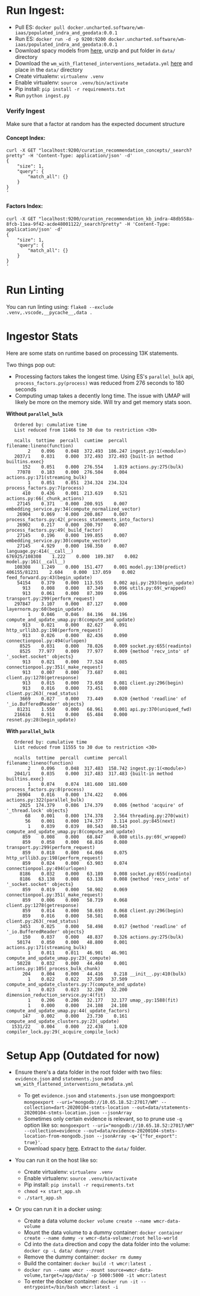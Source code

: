 # Run Ingest:
* Pull ES: `docker pull docker.uncharted.software/wm-iaas/populated_indra_and_geodata:0.0.1`
* Run ES: `docker run -d -p 9200:9200 docker.uncharted.software/wm-iaas/populated_indra_and_geodata:0.0.1`
* Download spacy models from [here](https://github.com/explosion/spacy-models/releases//tag/en_core_web_lg-2.2.5), unzip and put folder in `data/` directory
* Download the `wm_with_flattened_interventions_metadata.yml` [here](https://github.com/WorldModelers/Ontologies/blob/master/wm_with_flattened_interventions_metadata.yml) and place in the `data/` directory
* Create virtualenv: `virtualenv .venv`
* Enable virtualenv: `source .venv/bin/activate`
* Pip install: `pip install -r requirements.txt`
* Run `python ingest.py`

### Verify Ingest 
Make sure that a factor at random has the expected document structure

#### Concept Index:
```
curl -X GET "localhost:9200/curation_recommendation_concepts/_search?pretty" -H 'Content-Type: application/json' -d'
{
    "size": 1,
    "query": {
        "match_all": {}
    }
}
'
```

#### Factors Index:
```
curl -X GET "localhost:9200/curation_recommendation_kb_indra-48db558a-8fcb-11ea-9f42-acde48001122/_search?pretty" -H 'Content-Type: application/json' -d'
{
    "size": 1,
    "query": {
        "match_all": {}
    }
}
'
```

# Run Linting
You can run linting using: `flake8 --exclude .venv,.vscode,__pycache__,data .`

# Ingestor Stats
Here are some stats on runtime based on processing 13K statements.

Two things pop out:
* Processing factors takes the longest time. Using ES's `parallel_bulk` api, `process_factors.py(process)` was reduced from 276 seconds to 180 seconds
* Computing umap takes a decently long time. The issue with UMAP will likely be more on the memory side. Will try and get memory stats soon. 

**Without `parallel_bulk`**
```
   Ordered by: cumulative time
   List reduced from 11466 to 30 due to restriction <30>

   ncalls  tottime  percall  cumtime  percall filename:lineno(function)
        2    0.096    0.048  372.493  186.247 ingest.py:1(<module>)
   2037/1    0.031    0.000  372.493  372.493 {built-in method builtins.exec}
      152    0.051    0.000  276.554    1.819 actions.py:275(bulk)
    77078    0.183    0.000  276.504    0.004 actions.py:171(streaming_bulk)
        1    0.051    0.051  234.324  234.324 process_factors.py:7(process)
      410    0.436    0.001  213.619    0.521 actions.py:66(_chunk_actions)
    27145    0.371    0.000  200.915    0.007 embedding_service.py:34(compute_normalized_vector)
    26904    0.069    0.000  200.867    0.007 process_factors.py:42(_process_statements_into_factors)
    26902    0.217    0.000  200.797    0.007 process_factors.py:49(_build_factor)
    27145    0.196    0.000  199.855    0.007 embedding_service.py:30(compute_vector)
    27145    4.929    0.000  198.350    0.007 language.py:414(__call__)
676925/108308    1.222    0.000  189.387    0.002 model.py:161(__call__)
   108308    1.249    0.000  151.477    0.001 model.py:130(predict)
406155/81231    2.604    0.000  137.059    0.002 feed_forward.py:43(begin_update)
    54154    0.379    0.000  113.555    0.002 api.py:293(begin_update)
      913    0.008    0.000   87.349    0.096 utils.py:69(_wrapped)
      913    0.061    0.000   87.309    0.096 transport.py:299(perform_request)
   297847    3.107    0.000   87.127    0.000 layernorm.py:60(begin_update)
        1    0.046    0.046   84.196   84.196 compute_and_update_umap.py:8(compute_and_update)
      913    0.021    0.000   82.627    0.091 http_urllib3.py:198(perform_request)
      913    0.026    0.000   82.436    0.090 connectionpool.py:494(urlopen)
     8525    0.031    0.000   78.026    0.009 socket.py:655(readinto)
     8525   77.977    0.009   77.977    0.009 {method 'recv_into' of '_socket.socket' objects}
      913    0.021    0.000   77.524    0.085 connectionpool.py:351(_make_request)
      913    0.007    0.000   73.687    0.081 client.py:1278(getresponse)
      913    0.015    0.000   73.658    0.081 client.py:296(begin)
      913    0.016    0.000   73.451    0.080 client.py:263(_read_status)
     3669    0.027    0.000   73.449    0.020 {method 'readline' of '_io.BufferedReader' objects}
    81231    1.550    0.000   68.961    0.001 api.py:370(uniqued_fwd)
   216616    0.911    0.000   65.484    0.000 resnet.py:28(begin_update)
```

**With `parallel_bulk`**
```
   Ordered by: cumulative time
   List reduced from 11555 to 30 due to restriction <30>

   ncalls  tottime  percall  cumtime  percall filename:lineno(function)
        2    0.096    0.048  317.483  158.742 ingest.py:1(<module>)
   2041/1    0.035    0.000  317.483  317.483 {built-in method builtins.exec}
        1    0.074    0.074  181.600  181.600 process_factors.py:8(process)
    26904    0.016    0.000  174.422    0.006 actions.py:322(parallel_bulk)
     2025  174.379    0.086  174.379    0.086 {method 'acquire' of '_thread.lock' objects}
       68    0.001    0.000  174.378    2.564 threading.py:270(wait)
       56    0.001    0.000  174.377    3.114 pool.py:845(next)
        1    0.039    0.039   80.543   80.543 compute_and_update_umap.py:8(compute_and_update)
      859    0.008    0.000   68.847    0.080 utils.py:69(_wrapped)
      859    0.058    0.000   68.816    0.080 transport.py:299(perform_request)
      859    0.018    0.000   64.066    0.075 http_urllib3.py:198(perform_request)
      859    0.024    0.000   63.903    0.074 connectionpool.py:494(urlopen)
     8186    0.032    0.000   63.189    0.008 socket.py:655(readinto)
     8186   63.138    0.008   63.138    0.008 {method 'recv_into' of '_socket.socket' objects}
      859    0.019    0.000   58.902    0.069 connectionpool.py:351(_make_request)
      859    0.006    0.000   58.719    0.068 client.py:1278(getresponse)
      859    0.014    0.000   58.693    0.068 client.py:296(begin)
      859    0.016    0.000   58.501    0.068 client.py:263(_read_status)
     3453    0.025    0.000   58.498    0.017 {method 'readline' of '_io.BufferedReader' objects}
      150    0.037    0.000   48.837    0.326 actions.py:275(bulk)
    50174    0.050    0.000   48.800    0.001 actions.py:171(streaming_bulk)
        1    0.011    0.011   46.901   46.901 compute_and_update_umap.py:23(_compute)
    50228    0.032    0.000   44.460    0.001 actions.py:105(_process_bulk_chunk)
      204    0.004    0.000   44.416    0.218 __init__.py:410(bulk)
        1    0.022    0.022   37.509   37.509 compute_and_update_clusters.py:7(compute_and_update)
        1    0.023    0.023   32.200   32.200 dimension_reduction_service.py:4(fit)
        1    0.206    0.206   32.177   32.177 umap_.py:1588(fit)
        1    0.000    0.000   24.108   24.108 compute_and_update_umap.py:44(_update_factors)
      147    0.002    0.000   23.730    0.161 compute_and_update_clusters.py:23(_update)
  1531/22    0.004    0.000   22.438    1.020 compiler_lock.py:29(_acquire_compile_lock)
```

# Setup App (Outdated for now)

* Ensure there's a data folder in the root folder with two files: `evidence.json` and `statements.json` and `wm_with_flattened_interventions_metadata.yml`
  * To get `evidence.json` and `statements.json` use mongoexport: `mongoexport --uri="mongodb://10.65.18.52:27017/WM" --collection=dart-20200104-stmts-location --out=data/statements-20200104-stmts-location.json --jsonArray` 
  * Sometimes only certain evidence is relevant, so to prune use `-q` option like so: `mongoexport --uri="mongodb://10.65.18.52:27017/WM" --collection=evidence --out=data/evidence-20200104-stmts-location-from-mongodb.json --jsonArray -q='{"for_export": true}'`. 
  * Download spacy [here](https://github.com/explosion/spacy-models/releases/tag/en_core_web_lg-2.2.5). Extract to the `data/` folder.

* You can run it on the host like so:
  * Create virtualenv: `virtualenv .venv`
  * Enable virtualenv: `source .venv/bin/activate`
  * Pip install: `pip install -r requirements.txt`
  * `chmod +x start_app.sh`
  * `./start_app.sh`

* Or you can run it in a docker using:
  * Create a data volume `docker volume create --name wmcr-data-volume`
  * Mount the data volume to a dummy container: `docker container create --name dummy -v wmcr-data-volume:/root hello-world`
  * Cd into the `data` direction and copy the data folder into the volume: `docker cp -L data/ dummy:/root`
  * Remove the dummy container: `docker rm dummy`
  * Build the container: `docker build -t wmcr:latest .`
  * `docker run --name wmcr --mount source=wmcr-data-volume,target=/app/data/ -p 5000:5000 -it wmcr:latest`
  * To enter the docker container: `docker run -it --entrypoint=/bin/bash wmcr:latest -i`